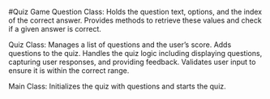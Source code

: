 #Quiz Game
Question Class: Holds the question text, options, and the index of the correct answer. Provides methods to retrieve these values and check if a given answer is correct.

Quiz Class: Manages a list of questions and the user’s score. Adds questions to the quiz. Handles the quiz logic including displaying questions, capturing user responses, and providing feedback. Validates user input to ensure it is within the correct range.

Main Class: Initializes the quiz with questions and starts the quiz.
